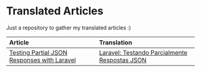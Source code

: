 # Translated Articles

Just a repository to gather my translated articles :)

Article | Translation
:--- |:---
[Testing Partial JSON Responses with Laravel][link-article-1] | [Laravel: Testando Parcialmente Respostas JSON][link-article-1-translated]

[link-article-1]: https://laravel-news.com/testing-partial-json
[link-article-1-translated]: https://medium.com/devtranslate/laravel-testando-parcialmente-respostas-json-320c6dc267d7

